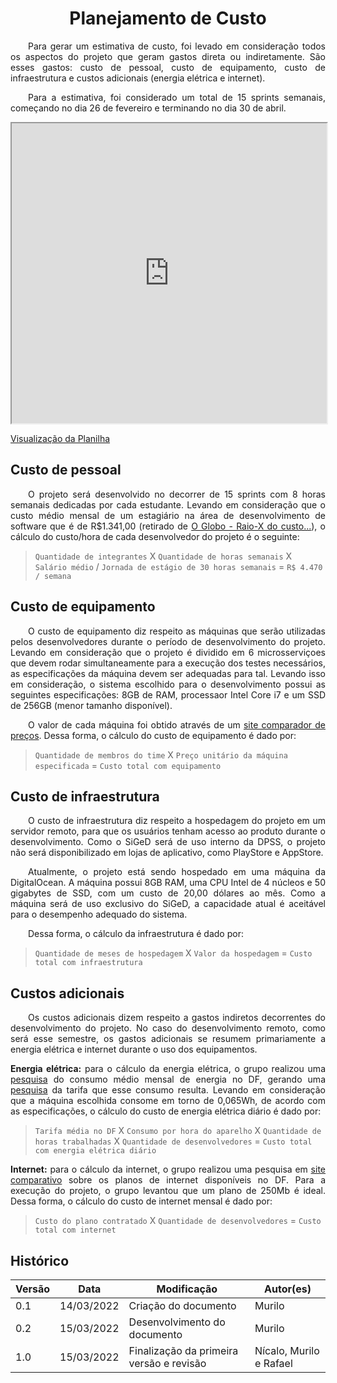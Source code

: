 <h1 style="text-align: center">Planejamento de Custo</h1>

<p style="text-align:justify">&emsp;&emsp;Para gerar um estimativa de custo, foi levado em consideração todos os aspectos do projeto que geram gastos direta ou indiretamente. São esses gastos: custo de pessoal, custo de equipamento, custo de infraestrutura e custos adicionais (energia elétrica e internet).</p>

<p style="text-align:justify">&emsp;&emsp;Para a estimativa, foi considerado um total de 15 sprints semanais, começando no dia 26 de fevereiro e terminando no dia 30 de abril.</p>

<iframe width="100%" height="480px" style={{minWidth: "640px", minHeight: "480px", backgroundColor: "#f4f4f4", border: "1px solid #efefef" }} src="https://docs.google.com/spreadsheets/d/e/2PACX-1vQNj9JtHHKWZlqpceKlAqxQx3Yd5zYE1czHST0eZfmOZPkOHaj5pRt_nskqU5PW1MuizHGORWR_3FL7/pubhtml"></iframe>

<a href="https://docs.google.com/spreadsheets/d/1_ZsynnNEx508iuZfXJVnvge0Pf39QJewoOO-s2Le-5Q/edit?usp=sharing">Visualização da Planilha</a>

## Custo de pessoal

<p style="text-align:justify">&emsp;&emsp;O projeto será desenvolvido no decorrer de 15 sprints com 8 horas semanais dedicadas por cada estudante. Levando em consideração que o custo médio mensal de um estagiário na área de desenvolvimento de software que é de R$1.341,00 (retirado de <a href="https://www.vagas.com.br/cargo/estagiario-em-desenvolvimento-de-software">O Globo - Raio-X do custo...</a>), o cálculo do custo/hora de cada desenvolvedor do projeto é o seguinte:</p>

>```Quantidade de integrantes``` X ```Quantidade de horas semanais``` X ```Salário médio``` / ```Jornada de estágio de 30 horas semanais``` = ```R$ 4.470 / semana```

## Custo de equipamento

<p style="text-align:justify">&emsp;&emsp;O custo de equipamento diz respeito as máquinas que serão utilizadas pelos desenvolvedores durante o período de desenvolvimento do projeto. Levando em consideração que o projeto é dividido em 6 microsserviçoes que devem rodar simultaneamente para a execução dos testes necessários, as especificações da máquina devem ser adequadas para tal. Levando isso em consideração, o sistema escolhido para o desenvolvimento possui as seguintes especificações: 8GB de RAM, processaor Intel Core i7 e um SSD de 256GB (menor tamanho disponível).</p>

<p style="text-align:justify">&emsp;&emsp;O valor de cada máquina foi obtido através de um <a href="https://www.zoom.com.br/notebook/processador-intel-core-i7/memoria-8-gb/com-ssd/ssd-256gb?gclid=CjwKCAiAprGRBhBgEiwANJEY7MAyC31o06LebTeoZr92ZIhMxZZjt9IvXxfKhQJDJGORoRvrxRn6iRoCiCkQAvD_BwE&og%5B0%5D=18000&og%5B1%5D=18000&pageTitle=Notebook+Intel+Core+i7+8+GB+Sim&q=&sortBy=price_asc">site comparador de preços</a>. Dessa forma, o cálculo do custo de equipamento é dado por:</p>

>```Quantidade de membros do time``` X ```Preço unitário da máquina especificada``` = ```Custo total com equipamento```

## Custo de infraestrutura

<p style="text-align:justify">&emsp;&emsp;O custo de infraestrutura diz respeito a hospedagem do projeto em um servidor remoto, para que os usuários tenham acesso ao produto durante o desenvolvimento. Como o SiGeD será de uso interno da DPSS, o projeto não será disponibilizado em lojas de aplicativo, como PlayStore e AppStore.</p>

<p style="text-align:justify">&emsp;&emsp;Atualmente, o projeto está sendo hospedado em uma máquina da DigitalOcean. A máquina possui 8GB RAM, uma CPU Intel de 4 núcleos e 50 gigabytes de SSD, com um custo de 20,00 dólares ao mês. Como a máquina será de uso exclusivo do SiGeD, a capacidade atual é aceitável para o desempenho adequado do sistema.</p>

<p style="text-align:justify">&emsp;&emsp;Dessa forma, o cálculo da infraestrutura é dado por:</p>

>```Quantidade de meses de hospedagem``` X ```Valor da hospedagem``` = ```Custo total com infraestrutura```

## Custos adicionais

<p style="text-align:justify">&emsp;&emsp;Os custos adicionais dizem respeito a gastos indiretos decorrentes do desenvolvimento do projeto. No caso do desenvolvimento remoto, como será esse semestre, os gastos adicionais se resumem primariamente a energia elétrica e internet durante o uso dos equipamentos.</p>

<p style="text-align:justify"><b>Energia elétrica:</b> para o cálculo da energia elétrica, o grupo realizou uma <a href="https://g1.globo.com/df/distrito-federal/noticia/2020/12/01/conta-de-luz-fica-mais-cara-no-df-apos-reajuste-da-aneel.ghtml">pesquisa</a> do consumo médio mensal de energia no DF, gerando uma <a href="https://g1.globo.com/df/distrito-federal/noticia/2021/10/22/conta-de-luz-fica-mais-cara-no-df-a-partir-desta-sexta-feira-22.ghtml">pesquisa</a> da tarifa que esse consumo resulta. Levando em consideração que a máquina escolhida consome em torno de 0,065Wh, de acordo com as especificações, o cálculo do custo de energia elétrica diário é dado por:</p>

>```Tarifa média no DF``` X ```Consumo por hora do aparelho``` X ```Quantidade de horas trabalhadas``` X ```Quantidade de desenvolvedores``` = ```Custo total com energia elétrica diário```

<p style="text-align:justify"><b>Internet:</b> para o cálculo da internet, o grupo realizou uma pesquisa em <a href="https://melhorplano.net/internet-banda-larga/df/brasilia">site comparativo</a> sobre os planos de internet disponíveis no DF. Para a execução do projeto, o grupo levantou que um plano de 250Mb é ideal. Dessa forma, o cálculo do custo de internet mensal é dado por:</p>

>```Custo do plano contratado``` X ```Quantidade de desenvolvedores``` = ```Custo total com internet```

## Histórico

| Versão | Data       | Modificação                    | Autor(es) |
| ------ | ---------- | ------------------------------ | ----- |
| 0.1    | 14/03/2022 | Criação do documento  | Murilo |
| 0.2    | 15/03/2022 | Desenvolvimento do documento | Murilo |
| 1.0    | 15/03/2022 | Finalização da primeira versão e revisão | Nícalo, Murilo e Rafael |
